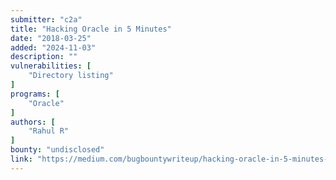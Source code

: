 ```yaml
---
submitter: "c2a"
title: "Hacking Oracle in 5 Minutes"
date: "2018-03-25"
added: "2024-11-03"
description: ""
vulnerabilities: [
    "Directory listing"
]
programs: [
    "Oracle"
]
authors: [
    "Rahul R"
]
bounty: "undisclosed"
link: "https://medium.com/bugbountywriteup/hacking-oracle-in-5-minutes-b52107a6124c"
---
```




